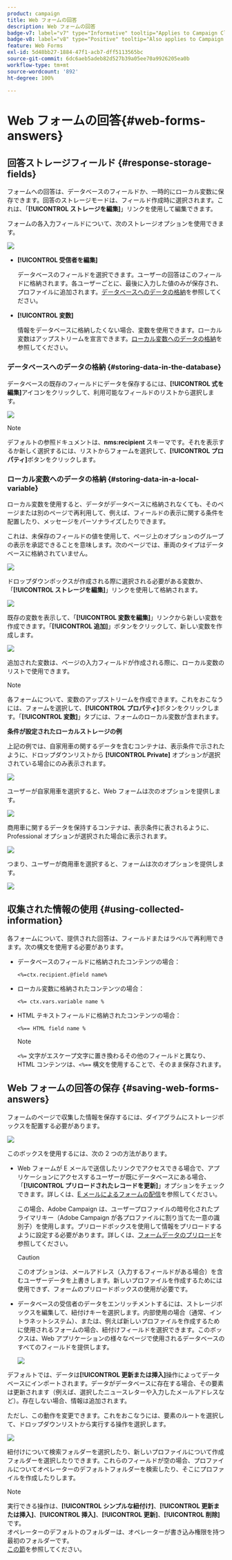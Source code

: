 ```yaml
---
product: campaign
title: Web フォームの回答
description: Web フォームの回答
badge-v7: label="v7" type="Informative" tooltip="Applies to Campaign Classic v7"
badge-v8: label="v8" type="Positive" tooltip="Also applies to Campaign v8"
feature: Web Forms
exl-id: 5d48bb27-1884-47f1-acb7-dff5113565bc
source-git-commit: 6dc6aeb5adeb82d527b39a05ee70a9926205ea0b
workflow-type: tm+mt
source-wordcount: '892'
ht-degree: 100%

---
```


# Web フォームの回答{#web-forms-answers}


## 回答ストレージフィールド {#response-storage-fields}

フォームへの回答は、データベースのフィールドか、一時的にローカル変数に保存できます。回答のストレージモードは、フィールド作成時に選択されます。これは、「**[!UICONTROL ストレージを編集]**」リンクを使用して編集できます。

フォームの各入力フィールドについて、次のストレージオプションを使用できます。

![](assets/s_ncs_admin_survey_select_storage.png)

* **[!UICONTROL 受信者を編集]**

  データベースのフィールドを選択できます。ユーザーの回答はこのフィールドに格納されます。各ユーザーごとに、最後に入力した値のみが保存され、プロファイルに追加されます。[データベースへのデータの格納](#storing-data-in-the-database)を参照してください。

* **[!UICONTROL 変数]**

  情報をデータベースに格納したくない場合、変数を使用できます。ローカル変数はアップストリームを宣言できます。[ローカル変数へのデータの格納](#storing-data-in-a-local-variable)を参照してください。

### データベースへのデータの格納 {#storing-data-in-the-database}

データベースの既存のフィールドにデータを保存するには、**[!UICONTROL 式を編集]**&#x200B;アイコンをクリックして、利用可能なフィールドのリストから選択します。

![](assets/s_ncs_admin_survey_storage_type1.png)

>[!NOTE]
>
>デフォルトの参照ドキュメントは、**nms:recipient** スキーマです。それを表示するか新しく選択するには、リストからフォームを選択して、**[!UICONTROL プロパティ]**&#x200B;ボタンをクリックします。

### ローカル変数へのデータの格納 {#storing-data-in-a-local-variable}

ローカル変数を使用すると、データがデータベースに格納されなくても、そのページまたは別のページで再利用して、例えば、フィールドの表示に関する条件を配置したり、メッセージをパーソナライズしたりできます。

これは、未保存のフィールドの値を使用して、ページ上のオプションのグループの表示を承認できることを意味します。次のページでは、車両のタイプはデータベースに格納されていません。

![](assets/s_ncs_admin_survey_no_storage_variable.png)

ドロップダウンボックスが作成される際に選択される必要がある変数か、「**[!UICONTROL ストレージを編集]**」リンクを使用して格納されます。

![](assets/s_ncs_admin_survey_no_storage_variable2.png)

既存の変数を表示して、「**[!UICONTROL 変数を編集]**」リンクから新しい変数を作成できます。「**[!UICONTROL 追加]**」ボタンをクリックして、新しい変数を作成します。

![](assets/s_ncs_admin_survey_add_a_variable.png)

追加された変数は、ページの入力フィールドが作成される際に、ローカル変数のリストで使用できます。

>[!NOTE]
>
>各フォームについて、変数のアップストリームを作成できます。これをおこなうには、フォームを選択して、**[!UICONTROL プロパティ]**&#x200B;ボタンをクリックします。「**[!UICONTROL 変数]**」タブには、フォームのローカル変数が含まれます。

**条件が設定されたローカルストレージの例**

上記の例では、自家用車の関するデータを含むコンテナは、表示条件で示されたように、ドロップダウンリストから **[!UICONTROL Private]** オプションが選択されている場合にのみ表示されます。

![](assets/s_ncs_admin_survey_add_a_condition.png)

ユーザーが自家用車を選択すると、Web フォームは次のオプションを提供します。

![](assets/s_ncs_admin_survey_no_storage_conda.png)

商用車に関するデータを保持するコンテナは、表示条件に表されるように、Professional オプションが選択された場合に表示されます。

![](assets/s_ncs_admin_survey_view_a_condition.png)

つまり、ユーザーが商用車を選択すると、フォームは次のオプションを提供します。

![](assets/s_ncs_admin_survey_no_storage_condb.png)

## 収集された情報の使用 {#using-collected-information}

各フォームについて、提供された回答は、フィールドまたはラベルで再利用できます。次の構文を使用する必要があります。

* データベースのフィールドに格納されたコンテンツの場合：

  ```
  <%=ctx.recipient.@field name%
  ```

* ローカル変数に格納されたコンテンツの場合：

  ```
  <%= ctx.vars.variable name %
  ```

* HTML テキストフィールドに格納されたコンテンツの場合：

  ```
  <%== HTML field name %
  ```

  >[!NOTE]
  >
  >`<%=` 文字がエスケープ文字に置き換わるその他のフィールドと異なり、HTML コンテンツは、`<%==` 構文を使用することで、そのまま保存されます。

## Web フォームの回答の保存 {#saving-web-forms-answers}

フォームのページで収集した情報を保存するには、ダイアグラムにストレージボックスを配置する必要があります。

![](assets/s_ncs_admin_survey_save_box.png)

このボックスを使用するには、次の 2 つの方法があります。

* Web フォームが E メールで送信したリンクでアクセスできる場合で、アプリケーションにアクセスするユーザーが既にデータベースにある場合、「**[!UICONTROL プリロードされたレコードを更新]**」オプションをチェックできます。詳しくは、[E メールによるフォームの配信](publishing-a-web-form.md#delivering-a-form-via-email)を参照してください。

  この場合、Adobe Campaign は、ユーザープロファイルの暗号化されたプライマリキー（Adobe Campaign が各プロファイルに割り当てた一意の識別子）を使用します。プリロードボックスを使用して情報をプリロードするように設定する必要があります。詳しくは、[フォームデータのプリロード](publishing-a-web-form.md#pre-loading-the-form-data)を参照してください。

  >[!CAUTION]
  >
  >このオプションは、メールアドレス（入力するフィールドがある場合）を含むユーザーデータを上書きします。新しいプロファイルを作成するためには使用できず、フォームのプリロードボックスの使用が必要です。

* データベースの受信者のデータをエンリッチメントするには、ストレージボックスを編集して、紐付けキーを選択します。内部使用の場合（通常、イントラネットシステム）、または、例えば新しいプロファイルを作成するために使用されるフォームの場合、紐付けフィールドを選択できます。このボックスは、Web アプリケーションの様々なページで使用されるデータベースのすべてのフィールドを提供します。

  ![](assets/s_ncs_admin_survey_save_box_edit.png)

デフォルトでは、データは&#x200B;**[!UICONTROL 更新または挿入]**&#x200B;操作によってデータベースにインポートされます。データがデータベースに存在する場合、その要素は更新されます（例えば、選択したニュースレターや入力したメールアドレスなど）。存在しない場合、情報は追加されます。

ただし、この動作を変更できます。これをおこなうには、要素のルートを選択して、ドロップダウンリストから実行する操作を選択します。

![](assets/s_ncs_admin_survey_save_operation.png)

紐付けについて検索フォルダーを選択したり、新しいプロファイルについて作成フォルダーを選択したりできます。これらのフィールドが空の場合、プロファイルについてオペレーターのデフォルトフォルダーを検索したり、そこにプロファイルを作成したりします。

>[!NOTE]
>
>実行できる操作は、**[!UICONTROL シンプルな紐付け]**、**[!UICONTROL 更新または挿入]**、**[!UICONTROL 挿入]**、**[!UICONTROL 更新]**、**[!UICONTROL 削除]**&#x200B;です。\
>オペレーターのデフォルトのフォルダーは、オペレーターが書き込み権限を持つ最初のフォルダーです。\
>[この節](../../platform/using/access-management.md)を参照してください。
